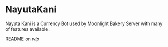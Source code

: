 # NayutaKani
Nayuta Kani is a Currency Bot used by Moonlight Bakery Server with many of features available.

README on _wip_

